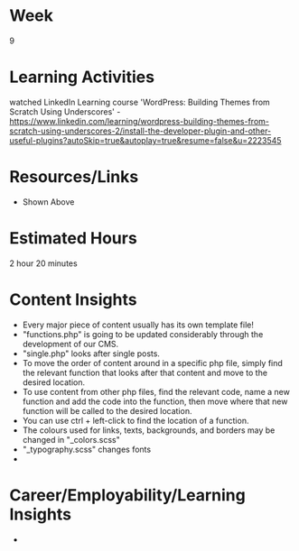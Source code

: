 # Week
9
# Learning Activities
watched LinkedIn Learning course 'WordPress: Building Themes from Scratch Using Underscores' - https://www.linkedin.com/learning/wordpress-building-themes-from-scratch-using-underscores-2/install-the-developer-plugin-and-other-useful-plugins?autoSkip=true&autoplay=true&resume=false&u=2223545        

# Resources/Links
- Shown Above
# Estimated Hours
2 hour 20 minutes
# Content Insights
- Every major piece of content usually has its own template file!       
- "functions.php" is going to be updated considerably through the development of our CMS.       
- "single.php" looks after single posts.       
- To move the order of content around in a specific php file, simply find the relevant function that looks after that content and move to the desired location.      
- To use content from other php files, find the relevant code, name a new function and add the code into the function, then move where that new function will be called to the desired location.        
- You can use ctrl + left-click to find the location of a function.      
- The colours used for links, texts, backgrounds, and borders may be changed in "_colors.scss"       
- "_typography.scss" changes fonts       
- 
# Career/Employability/Learning Insights
- 